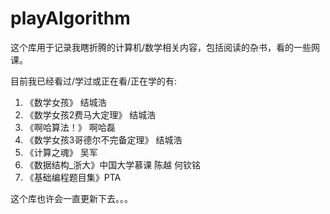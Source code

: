 # playAlgorithm

这个库用于记录我瞎折腾的计算机/数学相关内容，包括阅读的杂书，看的一些网课。

目前我已经看过/学过或正在看/正在学的有:

1. 《数学女孩》 结城浩
2. 《数学女孩2费马大定理》 结城浩
3. 《啊哈算法！》 啊哈磊
4. 《数学女孩3哥德尔不完备定理》 结城浩
5. 《计算之魂》 吴军
6. 《数据结构_浙大》中国大学慕课 陈越 何钦铭
7. 《基础编程题目集》PTA

这个库也许会一直更新下去。。。
